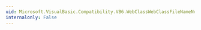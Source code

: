 ```yaml
---
uid: Microsoft.VisualBasic.Compatibility.VB6.WebClassWebClassFileNameNotOptional.#ctor
internalonly: False
---
```

